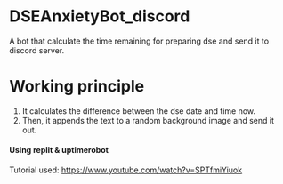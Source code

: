 # DSEAnxietyBot_discord
A bot that calculate the time remaining for preparing dse and send it to discord server.


# Working principle #

1. It calculates the difference between the dse date and time now.
2. Then, it appends the text to a random background image and send it out.

#### Using replit & uptimerobot ####
Tutorial used:
https://www.youtube.com/watch?v=SPTfmiYiuok
